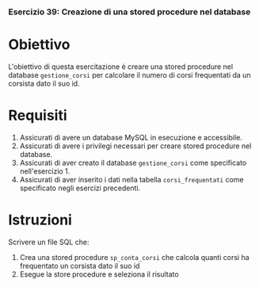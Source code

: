 ### Esercizio 39: Creazione di una stored procedure nel database

# Obiettivo
L'obiettivo di questa esercitazione è creare una stored procedure nel database `gestione_corsi` per calcolare il numero di corsi frequentati da un corsista dato il suo id.

# Requisiti
1. Assicurati di avere un database MySQL in esecuzione e accessibile.
2. Assicurati di avere i privilegi necessari per creare stored procedure nel database.
3. Assicurati di aver creato il database `gestione_corsi` come specificato nell'esercizio 1.
4. Assicurati di aver inserito i dati nella tabella `corsi_frequentati` come specificato negli esercizi precedenti.

# Istruzioni
Scrivere un file SQL che:
1. Crea una stored procedure `sp_conta_corsi` che calcola quanti corsi ha frequentato un corsista dato il suo id
2. Esegue la store procedure e seleziona il risultato